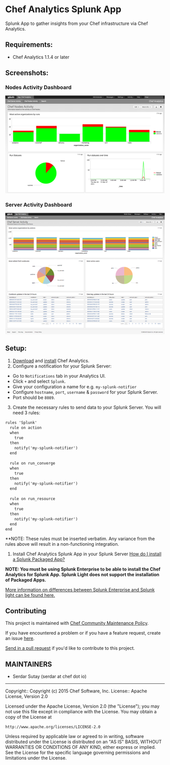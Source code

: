 # Chef Analytics Splunk App

Splunk App to gather insights from your Chef infrastructure via Chef Analytics.

## Requirements:

* Chef Analytics 1.1.4 or later

## Screenshots:

### Nodes Activity Dashboard
![Nodes Activity Dashboard](./appserver/static/nodes-graphs.png)

### Server Activity Dashboard
![Server Activity Dashboard](./appserver/static/server-activity.png)

## Setup:

1. [Download](https://downloads.chef.io/analytics/) and [install](https://docs.chef.io/install_analytics.html) Chef Analytics.
2. Configure a notification for your Splunk Server:
  * Go to `Notifications` tab in your Analytics UI.
  * Click `+` and select `Splunk`.
  * Give your configuration a name for e.g. `my-splunk-notifier`
  * Configure `hostname`, `port`, `username` & `password` for your Splunk Server.
  * Port should be `8089`.
3. Create the necessary rules to send data to your Splunk Server. You will need 3 rules:
  ```
  rules 'Splunk'
    rule on action
    when
      true
    then
      notify('my-splunk-notifier')
    end
  
    rule on run_converge
    when
      true
    then
      notify('my-splunk-notifier')
    end
  
    rule on run_resource
    when
      true
    then
      notify('my-splunk-notifier')
    end
  end
  ```

  **NOTE: These rules must be inserted verbatim. Any variance from the rules above will result in a non-functioning integration.

1. Install Chef Analytics Splunk App in your Splunk Server [How do I install a Splunk Packaged App?](http://answers.splunk.com/answers/51894/how-to-install-a-splunk-app.html)

**NOTE: You must be using Splunk Enterprise to be able to install the Chef Analytics for Splunk App. Splunk Light does not support the installation of Packaged Apps.**

[More information on differences between Splunk Enterprise and Splunk light can be found here.](http://www.splunk.com/en_us/products/splunk-light/splunk-light-vs-splunk-enterprise.html)

## Contributing

This project is maintained with [Chef Community Maintenance Policy](https://github.com/chef/chef-rfc/blob/master/rfc030-maintenance-policy.md).

If you have encountered a problem or if you have a feature request, create an issue [here](https://github.com/chef/analytics-splunk-app/issues/new).

[Send in a pull request](https://github.com/chef/analytics-splunk-app/pulls) if you'd like to contribute to this project.

## MAINTAINERS

* Serdar Sutay (serdar at chef dot io)

--------------------------------------------------------------------------------
Copyright:: Copyright (c) 2015 Chef Software, Inc.
License:: Apache License, Version 2.0

Licensed under the Apache License, Version 2.0 (the "License");
you may not use this file except in compliance with the License.
You may obtain a copy of the License at

    http://www.apache.org/licenses/LICENSE-2.0

Unless required by applicable law or agreed to in writing, software
distributed under the License is distributed on an "AS IS" BASIS,
WITHOUT WARRANTIES OR CONDITIONS OF ANY KIND, either express or implied.
See the License for the specific language governing permissions and
limitations under the License.

